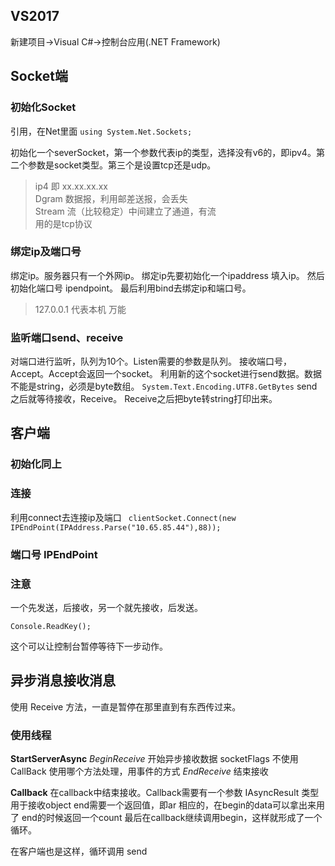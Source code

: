 ## VS2017 
新建项目->Visual C#->控制台应用(.NET Framework)

## Socket端
### 初始化Socket
引用，在Net里面
`using System.Net.Sockets;`

初始化一个severSocket，第一个参数代表ip的类型，选择没有v6的，即ipv4。第二个参数是socket类型。第三个是设置tcp还是udp。

> ip4 即 xx.xx.xx.xx  
> Dgram 数据报，利用邮差送报，会丢失  
> Stream 流（比较稳定）中间建立了通道，有流  
> 用的是tcp协议


### 绑定ip及端口号
绑定ip。服务器只有一个外网ip。
绑定ip先要初始化一个ipaddress 填入ip。
然后初始化端口号 ipendpoint。
最后利用bind去绑定ip和端口号。
> 127.0.0.1 代表本机 万能  

### 监听端口send、receive
对端口进行监听，队列为10个。Listen需要的参数是队列。
接收端口号，Accept。Accept会返回一个socket。
利用新的这个socket进行send数据。数据不能是string，必须是byte数组。
`System.Text.Encoding.UTF8.GetBytes`
send之后就等待接收，Receive。
Receive之后把byte转string打印出来。


## 客户端
### 初始化同上

### 连接
利用connect去连接ip及端口
` clientSocket.Connect(new IPEndPoint(IPAddress.Parse("10.65.85.44"),88)); `

### 端口号 IPEndPoint 

### 注意
一个先发送，后接收，另一个就先接收，后发送。 
```
Console.ReadKey();
```
这个可以让控制台暂停等待下一步动作。


## 异步消息接收消息
使用 Receive 方法，一直是暂停在那里直到有东西传过来。
### 使用线程
**StartServerAsync**
*BeginReceive* 开始异步接收数据
socketFlags 不使用 
CallBack 使用哪个方法处理，用事件的方式
*EndReceive* 结束接收

**Callback**
在callback中结束接收。Callback需要有一个参数 IAsyncResult 类型 用于接收object
end需要一个返回值，即ar
相应的，在begin的data可以拿出来用了 end的时候返回一个count
最后在callback继续调用begin，这样就形成了一个循环。

在客户端也是这样，循环调用 send

